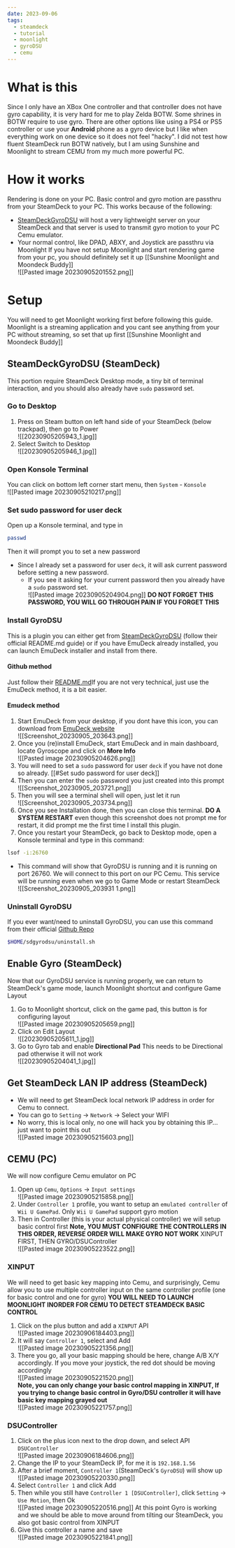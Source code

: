 ```yaml
---
date: 2023-09-06
tags:
  - steamdeck
  - tutorial
  - moonlight
  - gyroDSU
  - cemu
---
```

# What is this
Since I only have an XBox One controller and that controller does not have gyro capability, it is very hard for me to play Zelda BOTW.
Some shrines in BOTW require to use gyro. There are other options like using a PS4 or PS5 controller or use your **Android** phone as a gyro device but I like when everything work on one device so it does not feel "hacky". I did not test how fluent SteamDeck run BOTW natively, but I am using Sunshine and Moonlight to stream CEMU from my much more powerful PC.

# How it works
Rendering is done on your PC. Basic control and gyro motion are passthru from your SteamDeck to your PC.
This works because of the following:
- [SteamDeckGyroDSU](https://github.com/kmicki/SteamDeckGyroDSU) will host a very lightweight server on your SteamDeck and that server is used to transmit gyro motion to your PC Cemu emulator.
- Your normal control, like DPAD, ABXY, and Joystick are passthru via Moonlight
If you have not setup Moonlight and start rendering game from your pc, you should definitely set it up [[Sunshine Moonlight and Moondeck Buddy]]
<br/>![[Pasted image 20230905201552.png]]

# Setup
You will need to get Moonlight working first before following this guide. Moonlight is a streaming application and you cant see anything from your PC without streaming, so set that up first [[Sunshine Moonlight and Moondeck Buddy]]

## SteamDeckGyroDSU (SteamDeck)
This portion require SteamDeck Desktop mode, a tiny bit of terminal interaction, and you should also already have `sudo` password set.
### Go to Desktop
1. Press on Steam button on left hand side of your SteamDeck (below trackpad), then go to Power
<br/>![[20230905205943_1.jpg]]
2. Select Switch to Desktop
<br/>![[20230905205946_1.jpg]]
### Open Konsole Terminal
You can click on bottom left corner start menu, then `System` - `Konsole`
<br/>![[Pasted image 20230905210217.png]]
### Set sudo password for user deck
Open up a Konsole terminal, and type in
```bash
passwd
```
Then it will prompt you to set a new password
- Since I already set a password for user `deck`, it will ask current password before setting a new password. 
	- If you see it asking for your current password then you already have a `sudo` password set.
<br/>![[Pasted image 20230905204904.png]]
**DO NOT FORGET THIS PASSWORD, YOU WILL GO THROUGH PAIN IF YOU FORGET THIS**

### Install GyroDSU
This is a plugin you can either get from [SteamDeckGyroDSU](https://github.com/kmicki/SteamDeckGyroDSU) (follow their official README.md guide) or if you have EmuDeck already installed, you can launch EmuDeck installer and install from there.
#### Github method
Just follow their [README.md](https://github.com/kmicki/SteamDeckGyroDSU)If you are not very technical, just use the EmuDeck method, it is a bit easier.
#### Emudeck method
1. Start EmuDeck from your desktop, if you dont have this icon, you can download from [EmuDeck website](https://www.emudeck.com/EmuDeck.desktop)
<br/>![[Screenshot_20230905_203643.png]]
2. Once you (re)install EmuDeck, start EmuDeck and in main dashboard, locate Gyroscope and click on **More Info**
<br/>![[Pasted image 20230905204626.png]]
3. You will need to set a `sudo` password for user `deck` if you have not done so already. [[#Set sudo password for user deck]]
4. Then you can enter the `sudo` password you just created into this prompt
<br/>![[Screenshot_20230905_203721.png]]
5. Then you will see a terminal shell will open, just let it run
<br/>![[Screenshot_20230905_203734.png]]
6. Once you see Installation done, then you can close this terminal. **DO A SYSTEM RESTART** even though this screenshot does not prompt me for restart, it did prompt me the first time I install this plugin.
7. Once you restart your SteamDeck, go back to Desktop mode, open a Konsole terminal and type in this command:
```bash
lsof -i:26760
```
- This command will show that GyroDSU is running and it is running on port 26760. We will connect to this port on our PC Cemu. This service will be running even when we go to Game Mode or restart SteamDeck
<br/>![[Screenshot_20230905_203931 1.png]]
### Uninstall GyroDSU
If you ever want/need to uninstall GyroDSU, you can use this command from their official [Github Repo](https://github.com/kmicki/SteamDeckGyroDSU)
```bash
$HOME/sdgyrodsu/uninstall.sh
```
## Enable Gyro (SteamDeck)
Now that our GyroDSU service is running properly, we can return to SteamDeck's game mode, launch Moonlight shortcut and configure Game Layout
1. Go to Moonlight shortcut, click on the game pad, this button is for configuring layout
<br/>![[Pasted image 20230905205659.png]]
2. Click on Edit Layout 
<br/>![[20230905205611_1.jpg]]
3. Go to Gyro tab and enable **Directional Pad** This needs to be Directional pad otherwise it will not work
<br/>![[20230905204041_1.jpg]]
## Get SteamDeck LAN IP address (SteamDeck)
- We will need to get SteamDeck local network IP address in order for Cemu to connect.
- You can go to `Setting` -> `Network` -> Select your WIFI
- No worry, this is local only, no one will hack you by obtaining this IP... just want to point this out
<br/>![[Pasted image 20230905215603.png]]

## CEMU (PC)
We will now configure Cemu emulator on PC
1. Open up `Cemu`, `Options` -> `Input settings`
<br/>![[Pasted image 20230905215858.png]]
2. Under `Controller 1` profile, you want to setup an `emulated controller` of `Wii U GamePad`. Only `Wii U GamePad` support gyro motion
3. Then in Controller (this is your actual physical controller) we will setup basic control first
**Note, YOU MUST CONFIGURE THE CONTROLLERS IN THIS ORDER, REVERSE ORDER WILL MAKE GYRO NOT WORK**
XINPUT FIRST, THEN GYRO/DSUController
<br/>![[Pasted image 20230905223522.png]]
### XINPUT
We will need to get basic key mapping into Cemu, and surprisingly, Cemu allow you to use multiple controller input on the same controller profile (one for basic control and one for gyro)
**YOU WILL NEED TO LAUNCH MOONLIGHT INORDER FOR CEMU TO DETECT STEAMDECK BASIC CONTROL**
1. Click on the plus button and add a `XINPUT` API
<br/>![[Pasted image 20230906184403.png]]
2. It will say `Controller 1`, select and Add
<br/>![[Pasted image 20230905221356.png]]
3. There you go, all your basic mapping should be here, change A/B X/Y accordingly. If you move your joystick, the red dot should be moving accordingly
<br/>![[Pasted image 20230905221520.png]]<br/>
**Note, you can only change your basic control mapping in XINPUT, If you trying to change basic control in Gyro/DSU controller it will have basic key mapping grayed out**
<br/>![[Pasted image 20230905221757.png]]

### DSUController
1. Click on the plus icon next to the drop down, and select API `DSUController`
<br/>![[Pasted image 20230906184606.png]]
2. Change the IP to your SteamDeck IP, for me it is `192.168.1.56`
3. After a brief moment, `Controller 1`(SteamDeck's `GyroDSU`) will show up
	<br/> ![[Pasted image 20230905220330.png]]
 4. Select `Controller 1` and click Add
 5. Then while you still have `Controller 1 [DSUController]`, click `Setting` -> `Use Motion`, then Ok
<br/>![[Pasted image 20230905220516.png]]
At this point Gyro is working and we should be able to move around from tilting our SteamDeck, you also got basic control from XINPUT
4. Give this controller a name and save
<br/>![[Pasted image 20230905221841.png]]